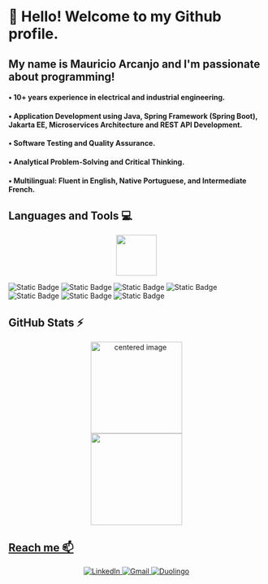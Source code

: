 # 👋 Hello! Welcome to my Github profile.
## My name is Mauricio Arcanjo and I'm passionate about programming!

#### • 10+ years experience in electrical and industrial engineering.
#### • Application Development using Java, Spring Framework (Spring Boot), Jakarta EE, Microservices Architecture and REST API Development.
#### • Software Testing and Quality Assurance.
#### • Analytical Problem-Solving and Critical Thinking.
#### • Multilingual: Fluent in English, Native Portuguese, and Intermediate French.

## Languages and Tools 💻
<p align="center">
  <img src="https://cdn.jsdelivr.net/gh/devicons/devicon@latest/icons/java/java-original-wordmark.svg" width="80" height="80"/>
</p>


<div style="display: inline" align="center">
<img alt="Static Badge" src="https://img.shields.io/badge/Spring-gray?style=for-the-badge&logo=spring">
<img alt="Static Badge" src="https://img.shields.io/badge/springboot-gray?style=for-the-badge&logo=springboot">
<img alt="Static Badge" src="https://img.shields.io/badge/docker-gray?style=for-the-badge&logo=docker">
<img alt="Static Badge" src="https://img.shields.io/badge/mysql-gray?style=for-the-badge&logo=mysql">
<img alt="Static Badge" src="https://img.shields.io/badge/javascript-gray?style=for-the-badge&logo=javascript">
<img alt="Static Badge" src="https://img.shields.io/badge/html5-gray?style=for-the-badge&logo=html5">
<img alt="Static Badge" src="https://img.shields.io/badge/css3-gray?style=for-the-badge&logo=css3">
</div></br>
          
## GitHub Stats ⚡
<div align="center">
  <a href="https://github.com/Mauricio-Arcanjo">
  <center>
    <img height="180em" src="https://github-readme-stats.vercel.app/api?username=Mauricio-Arcanjo&show_icons=true&theme=radical&include_all_commits=true&count_private=true" alt="centered image">
  </center>
  <center>  
    <img height="180em" src="https://github-readme-stats.vercel.app/api/top-langs/?username=Mauricio-Arcanjo&layout=compact&langs_count=7&theme=radical"/> 
  </center>
</div>

## Reach me 📫
<div align="center">
  <a href="https://www.linkedin.com/in/mauricioarcanjodosantos/" target="_blank">
    <img src="https://img.shields.io/badge/LinkedIn-0077B5?style=for-the-badge&logo=linkedin&logoColor=white" alt="LinkedIn">
  </a>
  <a href="mailto:mauricioarcanjo.s@gmail.com">
    <img src="https://img.shields.io/badge/-mauricioarcanjo.s@gmail.com-D14836?style=for-the-badge&logo=gmail&logoColor=white" alt="Gmail">
  </a>
  <a href="https://www.duolingo.com/profile/mauricio.a47" target="_blank">
    <img src="https://img.shields.io/badge/Duolingo-58CC02?style=for-the-badge&logo=Duolingo&logoColor=white" alt="Duolingo">
  </a>
</div>

          
          
          
<!--
**mauricio-arcanjo/mauricio-arcanjo** is a ✨ _special_ ✨ repository because its `README.md` (this file) appears on your GitHub profile.

-->
